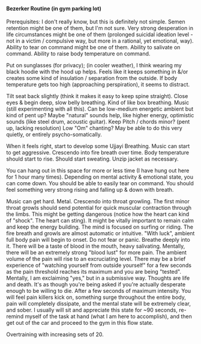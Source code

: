 #### Bezerker Routine (in gym parking lot)
Prerequisites: I don't really know, but this is definitely not simple. Semen retention might be one of them, but I'm not sure. Very strong desperation in life circumstances might be one of them (prolonged suicidal ideation level - not in a victim / compulsive way, but more in a rational, yet emotional, way). Ability to tear on command might be one of them. Ability to salivate on command. Ability to raise body temperature on command.

Put on sunglasses (for privacy); (in cooler weather), I think wearing my black hoodie with the hood up helps. Feels like it keeps something in &/or creates some kind of insulation / separation from the outside. If body temperature gets too high (approaching perspiration), it seems to distract.

Tilt seat back slightly (think it makes it easy to keep spine straight). Close eyes & begin deep, slow belly breathing. Kind of like box breathing. 
	Music (still experimenting with all this).
		Can be low-medium energetic ambient but kind of pent up? Maybe "natural" sounds help, like higher energy, optimistic sounds (like steel drum, acoustic guitar).
			Keep Pitch / chords minor? (pent up, lacking resolution)
		Low "Om" chanting? May be able to do this very quietly, or entirely psycho-somatically.

When it feels right, start to develop some Ujjayi Breathing. Music can start to get aggressive. Crescendo into fire breath over time. Body temperature should start to rise. Should start sweating. Unzip jacket as necessary.

You can hang out in this space for more or less time (I have hung out here for 1 hour many times). Depending on mental activity & emotional state, you can come down. You should be able to easily tear on command. You should feel something very strong rising and falling up & down with breath. 

Music can get hard. Metal. Crescendo into throat growling. The first minor throat growls should send potential for quick muscular contraction through the limbs. This might be getting dangerous (notice how the heart can kind of "shock". The heart can sting). It might be vitally important to remain calm and keep the energy building. The mind is focused on surfing or riding. The fire breath and growls are almost automatic or intuitive. "With luck", ambient full body pain will begin to onset. Do not fear or panic. Breathe deeply into it. There will be a taste of blood in the mouth, heavy salivating. Mentally, there will be an extremely strong "blood lust" for more pain. The ambient volume of the pain will rise to an excruciating level. There may be a brief experience of "watching yourself from outside yourself" for a few seconds as the pain threshold reaches its maximum and you are being "tested". Mentally, I am exclaiming "yes,"  but in a submissive way. Thoughts are life and death. It's as though you're being asked if you're actually desperate enough to be willing to die. After a few seconds of maximum intensity. You will feel pain killers kick on, something surge throughout the entire body, pain will completely dissipate, and the mental state will be extremely clear, and sober. I usually will sit and appreciate this state for ~90 seconds, re-remind myself of the task at hand (what I am here to accomplish), and then get out of the car and proceed to the gym in this flow state.


Overtraining with increasing sets of 20.